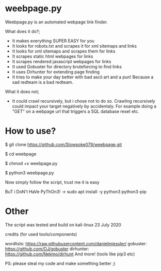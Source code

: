 # weebpage.py
Weebpage.py is an automated webpage link finder.


What does it do?;
- It makes everything SUPER EASY for you
- It looks for robots.txt and scrapes it for xml sitemaps and links
- It looks for xml sitemaps and scrapes them for links
- It scrapes static html webpages for links
- It scrapes rendered javascript webpages for links
- It used Gobuster for directory bruteforcing to find links
- It uses Dirhunter for extending page finding
- It tries to make your day better with bad ascii art and a pun! Because a sad redteam is a bad redteam.


What it does not;
- It could crawl recursively, but i chose not to do so. Crawling recursively could impact your target negatively by accidentaly. For example doing a "GET" on a webpage url that triggers a SQL database reset etc.



# How to use?

$ git clone https://github.com/Slowpoke079/weebpage.git

$ cd weebpage

$ chmod +x weebpage.py

$ python3 weebpage.py


Now simply follow the script, trust me it is easy

BuT i DoN't HaVe PyThOn3! -> sudo apt install -y python3 python3-pip



# Other
The script was tested and build on kali-linux 23 July 2020

credits (for used tools/components)

wordlists:  https://raw.githubusercontent.com/danielmiessler/
gobuster:  https://github.com/OJ/gobuster
dirhunter:  https://github.com/Nekmo/dirhunt
And more! (tools like pip3 etc)

PS: please steal my code and make something better ;)
